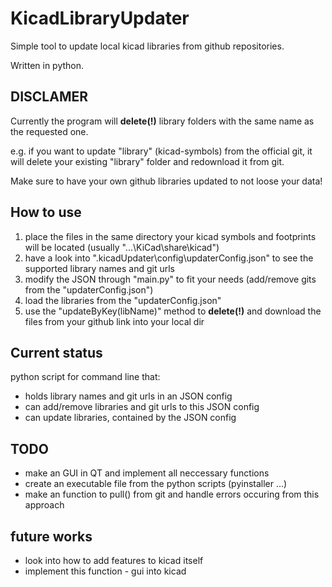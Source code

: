 # KicadLibraryUpdater
Simple tool to update local kicad libraries from github repositories. 

Written in python.

## DISCLAMER
Currently the program will **delete(!)** library folders with the same name as the requested one.

e.g. if you want to update "library" (kicad-symbols) from the official git, it will delete your existing "library" folder
and redownload it from git.

Make sure to have your own github libraries updated to not loose your data!

## How to use
1. place the files in the same directory your kicad symbols and footprints will be located (usually "...\KiCad\share\kicad\")
2. have a look into ".kicadUpdater\config\updaterConfig.json" to see the supported library names and git urls
3. modify the JSON through "main.py" to fit your needs (add/remove gits from the "updaterConfig.json")
4. load the libraries from the "updaterConfig.json"
5. use the "updateByKey(libName)" method to **delete(!)** and download the files from your github link into your local dir 

## Current status
python script for command line that:
- holds library names and git urls in an JSON config
- can add/remove libraries and git urls to this JSON config
- can update libraries, contained by the JSON config

## TODO
- make an GUI in QT and implement all neccessary functions
- create an executable file from the python scripts (pyinstaller ...)
- make an function to pull() from git and handle errors occuring from this approach

## future works
- look into how to add features to kicad itself
- implement this function - gui into kicad
